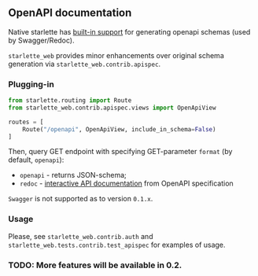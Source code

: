 ## OpenAPI documentation

Native starlette has [built-in support](https://www.starlette.io/schemas/) 
for generating openapi schemas (used by Swagger/Redoc).

`starlette_web` provides minor enhancements over original schema generation via `starlette_web.contrib.apispec`.

### Plugging-in

```python
from starlette.routing import Route
from starlette_web.contrib.apispec.views import OpenApiView

routes = [
    Route("/openapi", OpenApiView, include_in_schema=False)
]
```

Then, query GET endpoint with specifying GET-parameter `format` (by default, `openapi`):

- `openapi` - returns JSON-schema;
- `redoc` - [interactive API documentation](https://github.com/Redocly/redoc) from OpenAPI specification

`Swagger` is not supported as to version `0.1.x`.

### Usage

Please, see `starlette_web.contrib.auth` and `starlette_web.tests.contrib.test_apispec` for examples of usage.

### TODO: More features will be available in 0.2.
